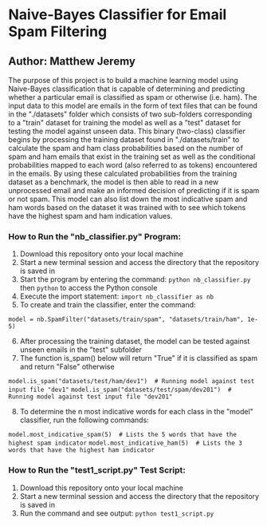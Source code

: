 # Naive-Bayes Classifier for Email Spam Filtering
## Author: Matthew Jeremy

The purpose of this project is to build a machine learning model using Naive-Bayes classification that is capable of 
determining and predicting whether a particular email is classified as spam or otherwise (i.e. ham). 
The input data to this model are emails in the form of text files that can be found in the "./datasets" folder which
consists of two sub-folders corresponding to a "train" dataset for training the model as well as a "test" dataset for testing
the model against unseen data. This binary (two-class) classifier begins by processing the training dataset found in 
"./datasets/train" to calculate the spam and ham class probabilities based on the number of spam and ham emails that
exist in the training set as well as the conditional probabilities mapped to each word (also referred to as tokens) 
encountered in the emails. By using these calculated probabilities from the training dataset as a benchmark, the model is 
then able to read in a new unprocessed email and make an informed decision of predicting if it is spam or not spam. This 
model can also list down the most indicative spam and ham words based on the dataset it was trained with to see which 
tokens have the highest spam and ham indication values. 

### How to Run the "nb_classifier.py" Program: 
1. Download this repository onto your local machine
2. Start a new terminal session and access the directory that the repository is saved in
3. Start the program by entering the command: ```python nb_classifier.py``` then ```python``` to access the Python console
4. Execute the import statement: ```import nb_classifier as nb```
5. To create and train the classifier, enter the command: 

```model = nb.SpamFilter("datasets/train/spam", "datasets/train/ham", 1e-5)```

6. After processing the training dataset, the model can be tested against unseen emails in the "test" subfolder
7. The function is_spam() below will return "True" if it is classified as spam and return "False" otherwise

```model.is_spam("datasets/test/ham/dev1")  # Running model against test input file "dev1"```
```model.is_spam("datasets/test/spam/dev201")  # Running model against test input file "dev201" ```

8. To determine the n most indicative words for each class in the "model" classifier, run the following commands: 

```model.most_indicative_spam(5)  # Lists the 5 words that have the highest spam indicator``` 
```model.most_indicative_ham(5)  # Lists the 3 words that have the highest ham indicator``` 

### How to Run the "test1_script.py" Test Script:
1. Download this repository onto your local machine
2. Start a new terminal session and access the directory that the repository is saved in
3. Run the command and see output: ```python test1_script.py```


